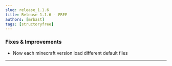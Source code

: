 ```yaml
---
slug: release_1.1.6
title: Release 1.1.6 - FREE
authors: [mrbast]
tags: [structoryfree]
---
```



### Fixes & Improvements
- Now each minecraft version load different default files


---
